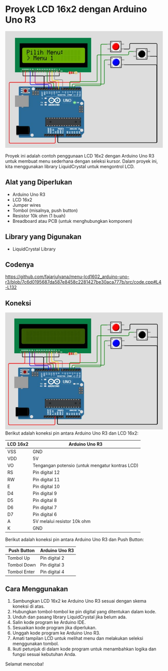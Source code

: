 # Proyek LCD 16x2 dengan Arduino Uno R3

![MainMenu](capture/menu-1.jpg)

Proyek ini adalah contoh penggunaan LCD 16x2 dengan Arduino Uno R3 untuk membuat menu sederhana dengan seleksi kursor. Dalam proyek ini, kita menggunakan library LiquidCrystal untuk mengontrol LCD.

## Alat yang Diperlukan
- Arduino Uno R3
- LCD 16x2
- Jumper wires
- Tombol (misalnya, push button)
- Resistor 10k ohm (1 buah)
- Breadboard atau PCB (untuk menghubungkan komponen)

## Library yang Digunakan
- LiquidCrystal Library
## Codenya
https://github.com/fajarjulyana/menu-lcd1602_arduino-uno-r3/blob/7c6d0195687da587e8458c2281427be30aca777b/src/code.cpp#L4-L132
## Koneksi
![Wiring](capture/wiring.jpg)
Berikut adalah koneksi pin antara Arduino Uno R3 dan LCD 16x2:

LCD 16x2    | Arduino Uno R3
------------|---------------
VSS         | GND
VDD         | 5V
VO          | Tengangan potensio (untuk mengatur kontras LCD)
RS          | Pin digital 12
RW          | Pin digital 11
E           | Pin digital 10
D4          | Pin digital 9
D5          | Pin digital 8
D6          | Pin digital 7
D7          | Pin digital 6
A           | 5V melalui resistor 10k ohm
K           | GND

Berikut adalah koneksi pin antara Arduino Uno R3 dan Push Button:

Push Button    | Arduino Uno R3
------------|---------------
Tombol Up   | Pin digital 2
Tombol Down | Pin digital 3
Tombol Enter| Pin digital 4

## Cara Menggunakan
1. Sambungkan LCD 16x2 ke Arduino Uno R3 sesuai dengan skema koneksi di atas.
2. Hubungkan tombol-tombol ke pin digital yang ditentukan dalam kode.
3. Unduh dan pasang library LiquidCrystal jika belum ada.
4. Salin kode program ke Arduino IDE.
5. Sesuaikan kode program jika diperlukan.
6. Unggah kode program ke Arduino Uno R3.
7. Amati tampilan LCD untuk melihat menu dan melakukan seleksi menggunakan tombol.
8. Ikuti petunjuk di dalam kode program untuk menambahkan logika dan fungsi sesuai kebutuhan Anda.

Selamat mencoba!

